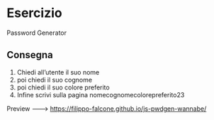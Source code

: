 # Esercizio
Password Generator

## Consegna
1. Chiedi all’utente il suo nome
2. poi chiedi il suo cognome
3. poi chiedi il suo colore preferito
4. Infine scrivi sulla pagina nomecognomecolorepreferito23
 

Preview ---> https://filippo-falcone.github.io/js-pwdgen-wannabe/